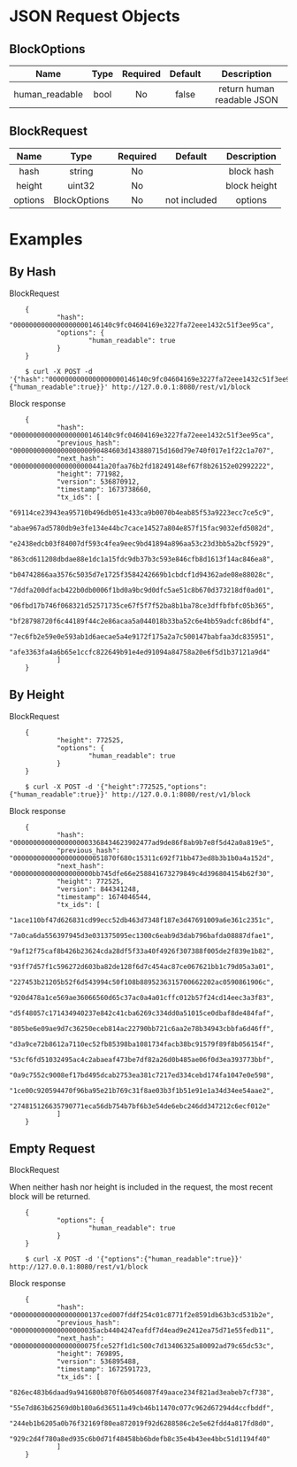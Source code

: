 # JSON Request Objects

## BlockOptions

Name | Type | Required | Default | Description
:---:|:---:|:---:|:---:|:---:
human_readable | bool | No | false | return human readable JSON

## BlockRequest

Name | Type | Required | Default | Description
:---:|:---:|:---:|:---:|:---:
hash | string | No | | block hash
height | uint32 | No | | block height
options | BlockOptions | No | not included | options

# Examples

## By Hash

BlockRequest

        {
                "hash": "0000000000000000000146140c9fc04604169e3227fa72eee1432c51f3ee95ca",
                "options": {
                        "human_readable": true
                }
        }

        $ curl -X POST -d '{"hash":"0000000000000000000146140c9fc04604169e3227fa72eee1432c51f3ee95ca","options":{"human_readable":true}}' http://127.0.0.1:8080/rest/v1/block

Block response

        {
                "hash": "0000000000000000000146140c9fc04604169e3227fa72eee1432c51f3ee95ca",
                "previous_hash": "0000000000000000000090484603d143880715d160d79e740f017e1f22c1a707",
                "next_hash": "00000000000000000000441a20faa76b2fd18249148ef67f8b26152e02992222",
                "height": 771982,
                "version": 536870912,
                "timestamp": 1673738660,
                "tx_ids": [
                        "69114ce23943ea95710b496db051e433ca9b0070b4eab85f53a9223ecc7ce5c9",
                        "abae967ad5780db9e3fe134e44bc7cace14527a804e857f15fac9032efd5082d",
                        "e2438edcb03f84007df593c4fea9eec9bd41894a896aa53c23d3bb5a2bcf5929",
                        "863cd611208dbdae88e1dc1a15fdc9db37b3c593e846cfb8d1613f14ac846ea8",
                        "b04742866aa3576c5035d7e1725f3584242669b1cbdcf1d94362ade08e88028c",
                        "7ddfa200dfacb422b0db0006f1bd0a9bc9d0dfc5ae51c8b670d373218df0ad01",
                        "06fbd17b746f068321d52571735ce67f5f7f52ba8b1ba78ce3dffbfbfc05b365",
                        "bf28798720f6c44189f44c2e86acaa5a044018b33ba52c6e4bb59adcfc86bdf4",
                        "7ec6fb2e59e0e593ab1d6aecae5a4e9172f175a2a7c500147babfaa3dc835951",
                        "afe3363fa4a6b65e1ccfc822649b91e4ed91094a84758a20e6f5d1b37121a9d4"
                ]
        }

## By Height

BlockRequest

        {
                "height": 772525,
                "options": {
                        "human_readable": true
                }
        }

        $ curl -X POST -d '{"height":772525,"options":{"human_readable":true}}' http://127.0.0.1:8080/rest/v1/block

Block response

        {
                "hash": "00000000000000000003368434623902477ad9de86f8ab9b7e8f5d42a0a819e5",
                "previous_hash": "00000000000000000000051870f680c15311c692f71bb473ed8b3b1b0a4a152d",
                "next_hash": "00000000000000000000bb745dfe66e258841673279849c4d396804154b62f30",
                "height": 772525,
                "version": 844341248,
                "timestamp": 1674046544,
                "tx_ids": [
                        "1ace110bf47d626831cd99ecc52db463d7348f187e3d47691009a6e361c2351c",
                        "7a0ca6da556397945d3e031375095ec1300c6eab9d3dab796bafda08887dfae1",
                        "9af12f75caf8b426b23624cda28df5f33a40f4926f307388f005de2f839e1b82",
                        "93ff7d57f1c596272d603ba82de128f6d7c454ac87ce067621bb1c79d05a3a01",
                        "227453b21205b52f6d543994c50f108b8895236315700662202ac0590861906c",
                        "920d478a1ce569ae36066560d65c37ac0a4a01cffc012b57f24cd14eec3a3f83",
                        "d5f48057c171434940237e842c41cba6269c334dd0a51015ce0dbaf8de484faf",
                        "805be6e09ae9d7c36250eceb814ac22790bb721c6aa2e78b34943cbbfa6d46ff",
                        "d3a9ce72b8612a7110ec52fb85398ba1081734facb38bc91579f89f8b056154f",
                        "53cf6fd51032495ac4c2abaeaf473be7df82a26d0b485ae06f0d3ea393773bbf",
                        "0a9c7552c9008ef17bd495dcab2753ea381c7217ed334cebd174fa1047e0e598",
                        "1ce00c920594470f96ba95e21b769c31f8ae03b3f1b51e91e1a34d34ee54aae2",
                        "274815126635790771eca56db754b7bf6b3e54de6ebc246dd347212c6ecf012e"
                ]
        }

## Empty Request

BlockRequest

When neither hash nor height is included in the request, the most recent block will be returned.

        {
                "options": {
                        "human_readable": true
                }
        }

        $ curl -X POST -d '{"options":{"human_readable":true}}' http://127.0.0.1:8080/rest/v1/block

Block response

        {
                "hash": "0000000000000000000137ced007fddf254c01c8771f2e8591db63b3cd531b2e",
                "previous_hash": "000000000000000000035acb4404247eafdf7d4ead9e2412ea75d71e55fedb11",
                "next_hash": "000000000000000000075fce527f1d1c500c7d13406325a80092ad79c65dc53c",
                "height": 769895,
                "version": 536895488,
                "timestamp": 1672591723,
                "tx_ids": [
                        "826ec483b6daad9a941680b870f6b0546087f49aace234f821ad3eabeb7cf738",
                        "55e7d863b62569d0b180a6d36511a49cb46b11470c077c962d67294d4ccfbddf",
                        "244eb1b6205a0b76f32169f80ea872019f92d6288586c2e5e62fdd4a817fd8d0",
                        "929c2d4f780a8ed935c6b0d71f48458bb6bdefb8c35e4b43ee4bbc51d1194f40"
                ]
        }

